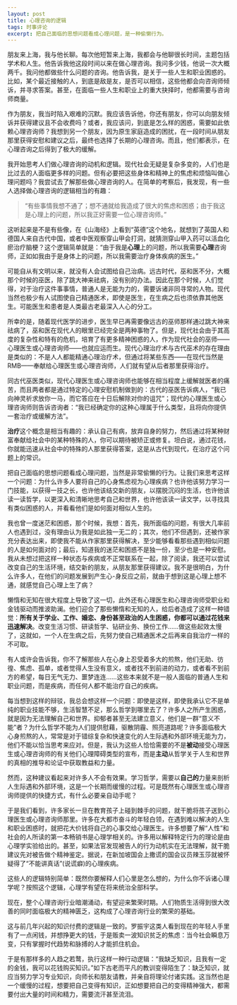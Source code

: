 ```yaml
---
layout: post
title: 心理咨询的逻辑
tags: 时事评论
excerpt: 把自己面临的思想问题看成心理问题，是一种偷懒行为。
---
```


朋友来上海，我与他长聊。每次他短暂来上海，我都会与他聊很长时间，主题包括学术和人生。他告诉我他这段时间以来在做心理咨询。我问多少钱，他说一次大概两千。我问他都做些什么问题的咨询。他告诉我，是关于一些人生和职业困惑的。比如，某个最近接触的人，到底是敌是友，是否可以相信，这些他都会向咨询师倾诉，并寻求答案。甚至，在面临一些人生和职业上的重大抉择时，他都需要与咨询师商量。

作为朋友，我当时陷入艰难的沉默。我应该告诉他，你还有朋友，你可以向朋友倾诉并获得建议且不会收费吗？或者，我应该问，到底是怎么样的困惑，需要如此依赖心理咨询师？我想到另一个朋友，因为原生家庭造成的困扰，在一段时间从朋友那里获得安慰和建议之后，最终也选择了长期的心理咨询。而且，他们都表示，在心理咨询之后得到了极大的缓解。

我开始思考人们做心理咨询的动机和逻辑。现代社会无疑是复杂多变的，人们也是比过去的人面临更多样的问题。但有必要把这些身体和精神上的焦虑和烦恼叫做心理问题吗？我尝试去了解那些做心理咨询的人。在简单的考察后，我发现，有一些人选择做心理咨询的逻辑相当的有趣：

> “有些事情我想不通了；想不通就给我造成了很大的焦虑和困惑；由于我这是心理上的问题，所以我正好需要一位心理咨询师。”

这听起来是不是有些像，在《山海经》上看到“英德”这个地名，就想到了英国人和德国人来自古代中国，或者中医观察穿山甲会打洞，就猜测穿山甲入药可以活血化瘀治疗脑梗？这个逻辑简单就是：“由于我是**心理**上的问题，所以我需要**心理**咨询师，正如如我由于是身体上的问题，所以我需要治疗身体疾病的医生。”

可能自从有文明以来，就没有人会试图给自己治病。远古时代，巫和医不分，大概那个时候的巫医，除了跳大神来祛病，没有别的办法。因此在那个时候，人们觉得，对于治疗这件事事情，普通人是无能为力的，需要诉诸非同寻常的人物。现代当然也极少有人试图使自己精通医术，即使是医生，在生病之后也须依靠其他医生。可能医生和患者是人类最古老最深入人心的分工。

所幸的是，随着现代医学的进步，医生早已再需要像远古的巫师那样通过跳大神来祛病了，巫和医在现代人的眼里已经完全是两种事物了。但是，现代社会由于其高度的复杂性和特有的危机，培育了有更多精神困惑的人，作为现代社会的巫师——心理医生或心理咨询师——也就应运而生。现代心理治疗术与古代巫术的存在理由是类似的：不是人人都能精通心理治疗术，但通过将某些东西——在现代当然是RMB——奉献给心理医生或心理咨询师，人们就有望从后者那里获得治疗。

同古代巫医类似，现代心理医生或心理咨询师也能够在相当程度上缓解就医者的痛苦，而且两者都是通过特定的心理安慰机制做到的：古代的巫医告诉病人，“我已向神灵祈求放你一马，而它答应在十日后解除对你的诅咒”；现代的心理医生或心理咨询师则告诉咨询者：“我已经确定你的这种心理属于什么类型，且将向你提供一套治疗或缓解方法”。

**治疗**这个概念是相当有趣的：承认自己有病，放弃自身的努力，然后通过将某种财富奉献给社会中的某种特殊的人，你可以期待被矫正或修复。坦白说，通过花钱，你就能迅速从社会中的特殊的人那里获得答案，这是从古代到现代，在治疗这个问题上的常识。

把自己面临的思想问题看成心理问题，当然是非常偷懒的行为。让我们来思考这样一个问题：为什么许多人要将自己的心身焦虑视为心理疾病？也许他该努力学习一门技能，以获得一技之长，也许他该结交新的朋友，以摆脱沉闷的生活，也许他该读一读哲学，以更深入和清晰地思考自己和世界，也许他该读一读文学，以寻找具有类似困惑的人，并看看他们是如何面对相似人生的。

我也曾一度迷茫和困惑，那个时候，我想：首先，我所面临的问题，有很大几率前人也遇到过，没有理由认为我是如此独一无二的；其次，他们不但遇到，还被作家充分表达出来，即使我不能从作家那里获得解决，至少能够看看那些遇到相似问题的人是如何面对的；最后，知道我的迷茫和困惑不是独一份，至少也是一种安慰。我从未想过把这样一种状态与疾病或不正常联系在一起，除了阅读，我还可以尝试改变自己的生活环境，结交新的朋友，从朋友那里获得建议。我不是很明白，为什么许多人，在他们的问题发展到产生心-身反应之前，就由于想到这是心理上想不通，就感觉自己心理上生了病？

懒惰和无知在很大程度上导致了这一切，此外还有心理医生和心理咨询师受职业和金钱驱动而推波助澜。他们迎合了那些懒惰和无知的人，给后者造成了这样一种错觉：**所有关于学业、工作、婚恋、身份甚至政治的人生困惑，你都可以通过花钱来迅速解决**。改变生活习惯、研读哲学、钻研业务、换份工作……做这些起效太慢了，这就如，一个人在生病之后，先努力使自己精通医术之后再来自我治疗一样的不可取。

有人或许会告诉我，你不了解那些人在心身上忍受着多大的煎熬，他们无助、彷徨、焦虑、孤单，或者觉得人生没有意义，或者找不到前进的动力，或者看不到前方的希望，每日无气无力、噩梦连连……这些本来就不是一般人面临的普通人生和职业问题，而是疾病，而任何人都不能治疗自己的疾病。

每当想到这样的辩驳，我总会想这样一个问题：即使是这样，即使我承认它不是单纯的职业技能不够，生活智慧不足，那么哲学到哪里去了？许多人之所产生困惑，就是因为无法理解自己和世界。抑郁者甚至无法建立意义，他们是一群“意义不能”者？为什么哲学不能为人们提供慰藉，驱散阴霾、照亮道路呢？许多面临极大心身煎熬的人，常常是对于错综复杂和快速变化的人生际遇和外部环境无能为力，他们不能以恰当思考来应对。但是，我认为这些人恰恰需要的不是**被动**接受心理医生或心理咨询师的有关他们心理障碍类型的宣布，而是**主动**从哲学关于人生和世界的真相的推导和论证中获取教益和力量。

然而，这种建议看起来对许多人不会有效果。学习哲学，需要以**自己的**力量来剖析人生际遇和外部环境，这是一个长期而缓慢的过程。可是既然有心理医生或心理咨询师提供的快捷方式，有什么必要亲自动手呢？

于是我们看到，许多家长一旦在教育孩子上碰到棘手的问题，就干脆将孩子送到心理医生或心理咨询师那里。许多在大都市奋斗的年轻白领，在遇到难以解决的人生和职业困惑时，就把花大价钱将自己的心事交给心理医生。许多想要了解“人性”和社会的人所读的第一本畅销书是心理学相关的。许多用以解释特定行为的理论是由心理学实验给出的。甚至，如果法官发现被告人的行为动机实在无法理解，就干脆建议先对被告做个精神鉴定。据说，在新加坡国会上撒谎的国会议员辣玉莎就被怀疑得了“不能讲真话”(说谎癖)的心理疾病。

这些人的逻辑特别简单：既然你要解释人们心里是怎么想的，为什么你不诉诸心理学呢？按照这个逻辑，心理学有望在将来统治全部科学。

现在，整个心理咨询行业暗潮涌动，有望迎来繁荣时期。人们物质生活得到很大改善的同时面临极大的精神匮乏，这构成了心理咨询行业的繁荣的基础。

这与前几年兴起的知识付费的逻辑是一致的。罗振宇这类人看到现在的年轻人手里有了一点闲钱，并想挣更大的钱，于是贩卖一波知识贫乏的焦虑：当今社会瞬息万变，只有掌握时代趋势和脉搏的人才能抓住机会。

于是有那样多的人趋之若鹜，执行这样一种行动逻辑：“我缺乏知识，且我有一定的金钱，我可以花钱购买知识。”如下古老而平凡的教训变得陌生了：缺乏知识，就应当努力学习专业知识，向师长和朋友请教，并亲自将理论付诸实践。这当然也是一个缓慢的过程，想要把自己变得有知识，正如想要把自己的变得精神强大，都需要付出大量的时间和精力，需要流汗甚至流泪。
